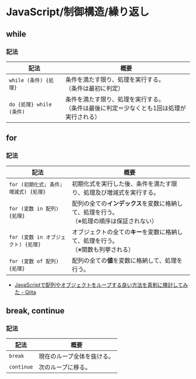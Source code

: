 # JavaScript/制御構造/繰り返し

## while

### 記法

| 記法                     | 概要                                                         |
| ------------------------ | ------------------------------------------------------------ |
| `while (条件) {処理}`    | 条件を満たす限り、処理を実行する。<br />（条件は最初に判定） |
| `do {処理} while (条件)` | 条件を満たす限り、処理を実行する。<br />（条件は最後に判定＝少なくとも1回は処理が実行される） |

## for

### 記法

| 記法                                  | 概要                                                         |
| ------------------------------------- | ------------------------------------------------------------ |
| `for (初期化式; 条件; 増減式) {処理}` | 初期化式を実行した後、条件を満たす限り、処理及び増減式を実行する。 |
| `for (変数 in 配列) {処理}`           | 配列の全ての**インデックス**を変数に格納して、処理を行う。<br />（※処理の順序は保証されない） |
| `for (変数 in オブジェクト) {処理}`   | オブジェクトの全ての**キー**を変数に格納して、処理を行う。<br />（※関数も列挙される） |
| `for (変数 of 配列) {処理}`           | 配列の全ての**値**を変数に格納して、処理を行う。             |

- [JavaScriptで配列やオブジェクトをループする良い方法を真剣に検討してみた - Qiita](https://qiita.com/endam/items/808a084859e3a101ab8f)

## break, continue

### 記法

| 記法       | 概要                       |
| ---------- | -------------------------- |
| `break`    | 現在のループ全体を抜ける。 |
| `continue` | 次のループに移る。         |
